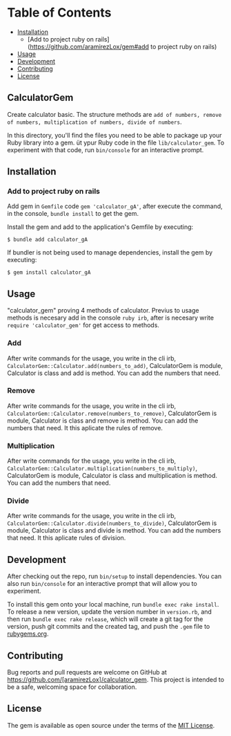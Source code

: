# Table of Contents

- [Installation](https://github.com/aramirezLox/gem#installation) <br>
    - [Add to project ruby on rails](https://github.com/aramirezLox/gem#add to project ruby on rails) <br>
- [Usage](https://github.com/aramirezLox/gem#Usage) <br>
- [Development](https://github.com/aramirezLox/gem#development) <br>
- [Contributing](https://github.com/aramirezLox/gem#contributing) <br>
- [License](https://github.com/aramirezLox/gem#license) <br>


## CalculatorGem

Create calculator basic. The structure methods are `add of numbers, remove of numbers, multiplication of numbers, divide of numbers`. 

In this directory, you'll find the files you need to be able to package up your Ruby library into a gem. üt ypur Ruby code in the file `lib/calculator_gem`. To experiment with that code, run `bin/console` for an interactive prompt.

## Installation

### Add to project ruby on rails
Add gem in `Gemfile` code `gem 'calculator_gA'`, after execute the command, in the console, `bundle install` to get the gem.  

Install the gem and add to the application's Gemfile by executing:

    $ bundle add calculator_gA

If bundler is not being used to manage dependencies, install the gem by executing:

    $ gem install calculator_gA

## Usage
"calculator_gem" proving 4 methods of calculator. Previus to usage methods is necesary add in the console `ruby irb`, after is necesary write `require 'calculator_gem'` for get access to methods.

### Add
After write commands for the usage, you write in the cli irb, `CalculatorGem::Calculator.add(numbers_to_add)`, CalculatorGem is module, Calculator is class and add is method. You can add the numbers that need.

### Remove
After write commands for the usage, you write in the cli irb, `CalculatorGem::Calculator.remove(numbers_to_remove)`, CalculatorGem is module, Calculator is class and remove is method. You can add the numbers that need. It this aplicate the rules of remove.

### Multiplication 
After write commands for the usage, you write in the cli irb, `CalculatorGem::Calculator.multiplication(numbers_to_multiply)`, CalculatorGem is module, Calculator is class and multiplication is method. You can add the numbers that need.

### Divide
After write commands for the usage, you write in the cli irb, `CalculatorGem::Calculator.divide(numbers_to_divide)`, CalculatorGem is module, Calculator is class and divide is method. You can add the numbers that need. It this aplicate rules of division.

## Development

After checking out the repo, run `bin/setup` to install dependencies. You can also run `bin/console` for an interactive prompt that will allow you to experiment.

To install this gem onto your local machine, run `bundle exec rake install`. To release a new version, update the version number in `version.rb`, and then run `bundle exec rake release`, which will create a git tag for the version, push git commits and the created tag, and push the `.gem` file to [rubygems.org](https://rubygems.org).

## Contributing

Bug reports and pull requests are welcome on GitHub at https://github.com/[aramirezLox]/calculator_gem. This project is intended to be a safe, welcoming space for collaboration.

## License

The gem is available as open source under the terms of the [MIT License](https://opensource.org/licenses/MIT).
